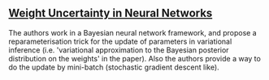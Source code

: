 ## [Weight Uncertainty in Neural Networks](https://arxiv.org/abs/1505.05424)

The authors work in a Bayesian neural network framework, and propose a reparameterisation trick for the update of parameters in variational inference (i.e. 'variational approximation to the Bayesian posterior distribution on the weights' in the paper). Also the authors provide a way to do the update by mini-batch (stochastic gradient descent like).